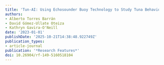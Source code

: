 ```yaml
---
title: 'Tun-AI: Using Echosounder Buoy Technology to Study Tuna Behaviour at Sea'
authors:
- Alberto Torres Barrán
- David Gómez-Ullate Oteiza
- Kathryn Gavira-O'Neill
date: '2023-01-01'
publishDate: '2025-10-21T14:38:48.922749Z'
publication_types:
- article-journal
publication: '*Research Features*'
doi: 10.26904/rf-149-5160518104
---
```

